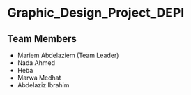 # Graphic_Design_Project_DEPI



## Team Members
- Mariem Abdelaziem (Team Leader)
- Nada Ahmed
- Heba
- Marwa Medhat
- Abdelaziz Ibrahim